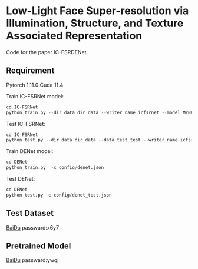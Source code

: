 # Low-Light Face Super-resolution via Illumination, Structure, and Texture Associated Representation

Code for the paper IC-FSRDENet.

## Requirement
Pytorch 1.11.0 Cuda 11.4 

Train IC-FSRNet model:

```Python
cd IC-FSRNet
python train.py --dir_data dir_data --writer_name icfsrnet --model MYNET 
```
Test IC-FSRNet:
```Python
cd IC-FSRNet
python test.py --dir_data dir_data --data_test test --writer_name icfsrnet-test --model MYNET 
```

Train DENet model:
```Python
cd DENet
python train.py  -c config/denet.json
```
Test DENet:
```Python
cd DENet
python test.py -c config/denet_test.json
```
## Test Dataset
[BaiDu](https://pan.baidu.com/s/1D1LOou8CKrjy3v-vXPp59A) passward:x6y7 

## Pretrained Model
[BaiDu](https://pan.baidu.com/s/1Oe95lTX6xQ4NzaSG1ZOIeQ) passward:ywqj 
